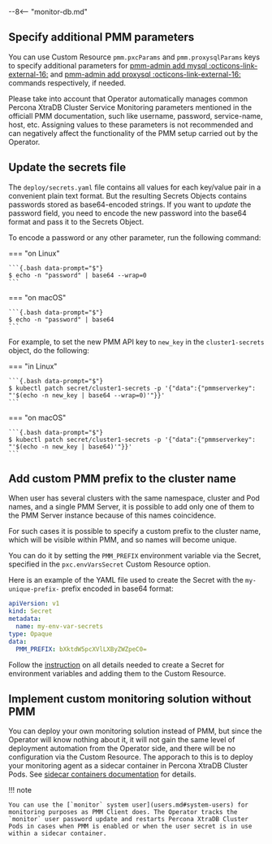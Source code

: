 --8<-- "monitor-db.md"

## Specify additional PMM parameters

You can use Custom Resource `pmm.pxcParams` and `pmm.proxysqlParams` keys to
specify additional parameters for [pmm-admin add mysql :octicons-link-external-16:](https://www.percona.com/doc/percona-monitoring-and-management/2.x/setting-up/client/mysql.html#adding-mysql-service-monitoring) and
[pmm-admin add proxysql :octicons-link-external-16:](https://www.percona.com/doc/percona-monitoring-and-management/2.x/setting-up/client/proxysql.html)
commands respectively, if needed.

Please take into account that Operator automatically manages common Percona
XtraDB Cluster Service Monitoring parameters mentioned in the officiall PMM
documentation, such like username, password, service-name, host, etc. Assigning
values to these parameters is not recommended and can negatively affect the
functionality of the PMM setup carried out by the Operator.

## Update the secrets file

The `deploy/secrets.yaml` file contains all values for each key/value pair in a
convenient plain text format. But the resulting Secrets Objects contains
passwords stored as base64-encoded strings. If you want to *update* the password
field, you need to encode the new password into the base64 format and pass it to
the Secrets Object.

To encode a password or any other parameter, run the following command:

=== "on Linux" 

    ```{.bash data-prompt="$"} 
    $ echo -n "password" | base64 --wrap=0
    ``` 

=== "on macOS" 

    ```{.bash data-prompt="$"} 
    $ echo -n "password" | base64
    ```

For example, to set the new PMM API key to `new_key` in the `cluster1-secrets`
object, do the following:

=== "in Linux"

    ```{.bash data-prompt="$"}
    $ kubectl patch secret/cluster1-secrets -p '{"data":{"pmmserverkey": "'$(echo -n new_key | base64 --wrap=0)'"}}'
    ```

=== "on macOS"

    ```{.bash data-prompt="$"}
    $ kubectl patch secret/cluster1-secrets -p '{"data":{"pmmserverkey": "'$(echo -n new_key | base64)'"}}'
    ```

## Add custom PMM prefix to the cluster name

When user has several clusters with the same namespace, cluster and Pod names,
and a single PMM Server, it is possible to add only one of them to the PMM
Server instance because of this names coincidence.

For such cases it is possible to specify a custom prefix to the cluster name,
which will be visible within PMM, and so names will become unique.

You can do it by setting the `PMM_PREFIX` environment variable via the Secret,
specified in the `pxc.envVarsSecret` Custom Resource option.

Here is an example of the YAML file used to create the Secret with the
`my-unique-prefix-` prefix encoded in base64 format:

```yaml
apiVersion: v1
kind: Secret
metadata:
  name: my-env-var-secrets
type: Opaque
data:
  PMM_PREFIX: bXktdW5pcXVlLXByZWZpeC0=
```

Follow the [instruction](containers-conf.md) on all details needed to create a
Secret for environment variables and adding them to the Custom Resource.

## Implement custom monitoring solution without PMM

You can deploy your own monitoring solution instead of PMM, but since the Operator will know nothing about it, it will not gain the same level of deployment automation from the Operator side, and there will be no configuration via the Custom Resource.
The apporach to this is to deploy your monitoring agent as a sidecar container in Percona XtraDB Cluster Pods. See [sidecar containers documentation](sidecar.md) for details.

!!! note

    You can use the [`monitor` system user](users.md#system-users) for monitoring purposes as PMM Client does. The Operator tracks the `monitor` user password update and restarts Percona XtraDB Cluster Pods in cases when PMM is enabled or when the user secret is in use within a sidecar container.
